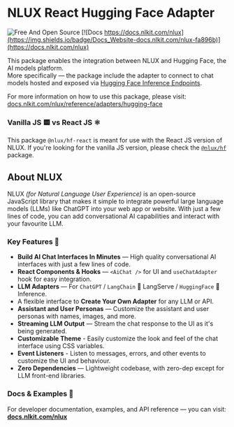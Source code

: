 # NLUX React Hugging Face Adapter

![Free And Open Source](https://img.shields.io/badge/Free%20%26%20Open%20Source-1ccb61)
[![Docs https://docs.nlkit.com/nlux](https://img.shields.io/badge/Docs_Website-docs.nlkit.com/nlux-fa896b)](https://docs.nlkit.com/nlux)

This package enables the integration between NLUX and Hugging Face, the AI models platform.  
More specifically ― the package include the adapter to connect to chat models hosted and exposed
via [Hugging Face Inference Endpoints](https://huggingface.co/inference-endpoints/dedicated).

For more information on how to use this package, please visit:  
[docs.nlkit.com/nlux/reference/adapters/hugging-face](https://docs.nlkit.com/nlux/reference/adapters/hugging-face)

### Vanilla JS 🟨 vs React JS ⚛️

This package `@nlux/hf-react` is meant for use with the React JS version of NLUX.
If you're looking for the vanilla JS version, please check
the [`@nlux/hf`](https://www.npmjs.com/package/@nlux/hf) package.

## About NLUX

NLUX _(for Natural Language User Experience)_ is an open-source JavaScript library that makes it simple to integrate
powerful large language models (LLMs) like ChatGPT into your web app or website. With just a few lines of code, you
can add conversational AI capabilities and interact with your favourite LLM.

### Key Features 🌟

* **Build AI Chat Interfaces In Minutes** ― High quality conversational AI interfaces with just a few lines of code.
* **React Components & Hooks** ― `<AiChat />` for UI and `useChatAdapter` hook for easy integration.
* **LLM Adapters** ― For `ChatGPT` / `LangChain` 🦜 LangServe / `HuggingFace` 🤗 Inference.
* A flexible interface to **Create Your Own Adapter** for any LLM or API.
* **Assistant and User Personas** ― Customize the assistant and user personas with names, images, and more.
* **Streaming LLM Output** ― Stream the chat response to the UI as it's being generated.
* **Customizable Theme** - Easily customize the look and feel of the chat interface using CSS variables.
* **Event Listeners** - Listen to messages, errors, and other events to customize the UI and behaviour.
* **Zero Dependencies** ― Lightweight codebase, with zero-dep except for LLM front-end libraries.

### Docs & Examples 📖

For developer documentation, examples, and API reference ― you can visit: **[docs.nlkit.com/nlux](https://docs.nlkit.com/nlux)**
